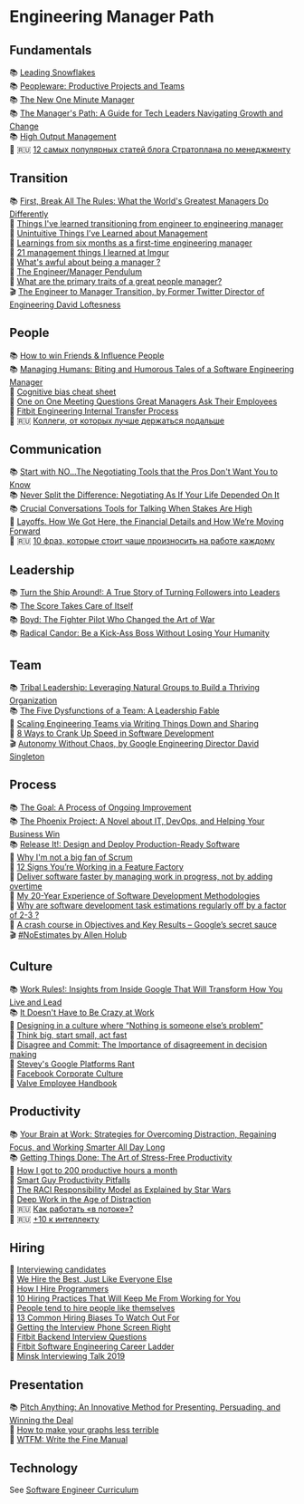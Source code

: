 # Engineering Manager Path

## Fundamentals
📚 [Leading Snowflakes](https://leadingsnowflakes.com "Leading Snowflakes offers you proven tools and practices for improving your management skills that you can implement – starting today. It gives very concrete advice, and it explains the people side in terms of skills that may already be familiar to you as an engineer.")  
📚 [Peopleware: Productive Projects and Teams](https://www.amazon.com/dp/0321934113/ref=cm_sw_em_r_mt_dp_U_dEUTDbKXDMDVH "Think about the social and human issues in software development. This is the only way we’re going to make more humane, productive workplaces.")  
📚 [The New One Minute Manager](https://www.amazon.com/dp/8172234996/ref=cm_sw_em_r_mt_dp_U_5nUTDbCKMYCPS "It’s basically a short story about a manager who is very good at his job, particularly in one area. It’s like a GitHub gist that solves a problem in under 100 lines of code.")  
📚 [The Manager's Path: A Guide for Tech Leaders Navigating Growth and Change](https://www.amazon.com/dp/1491973897/ref=cm_sw_em_r_mt_dp_U_muUTDb1GWFGVB "What makes this book awesome is that it offers a clear and simple description of your responsibilities and goals at every step in the leadership ladder.")  
📚 [High Output Management](https://www.amazon.com/dp/0679762884/ref=cm_sw_em_r_mt_dp_U_WvUTDb7DE8BGY "A landmark book by Intel CEO Andy Grove. Introduced many of the management best practices such as 1-1, OKR, etc.")   
📃 🇷🇺 [12 самых популярных статей блога Стратоплана по менеджменту](https://habr.com/ru/company/stratoplan/blog/257301/)

## Transition
📚 [First, Break All The Rules: What the World's Greatest Managers Do Differently](https://www.amazon.com/dp/1595621113/ref=cm_sw_em_r_mt_dp_U_kDUTDbA313HF6 "You’re rarely given much training and the examples around you are often more of what *not* to do. This book is a compilation of over 80,000 managers and 2,000,000 employees studied by Gallup and the key actions they found that make great managers, which are not what you’d expect. ")   
📃 [Things I've learned transitioning from engineer to engineering manager](https://blog.pragmaticengineer.com/things-ive-learned-transitioning-from-engineer-to-engineering-manager/)  
📃 [Unintuitive Things I’ve Learned about Management](https://medium.com/the-year-of-the-looking-glass/unintuitive-things-i-ve-learned-about-management-f2c42d68604b#.2z9av4pzs)  
📃 [Learnings from six months as a first-time engineering manager](http://www.dein.fr/2014-01-29-learnings-from-six-months-as-a-first-time.html)  
📃 [21 management things I learned at Imgur](https://medium.com/@gerstenzang/21-management-things-i-learned-at-imgur-7abb72bdf8bf)  
📃 [What's awful about being a manager ?](https://www.onebigfluke.com/2016/04/whats-awful-building-software.html)   
📃 [The Engineer/Manager Pendulum](https://charity.wtf/2017/05/11/the-engineer-manager-pendulum/)  
📃 [What are the primary traits of a great people manager?](https://www.quora.com/What-are-the-primary-traits-of-a-great-people-manager)  
🎬 [The Engineer to Manager Transition, by Former Twitter Director of Engineering David Loftesness](https://www.youtube.com/watch?v=qaHEy1I2M5Q)  

## People
📚 [How to win Friends & Influence People](https://www.amazon.com/dp/8189297813/ref=cm_sw_em_r_mt_dp_U_WbUTDb5R9132C "This is literally a timeless classic for anyone interested in leadership.")     
📚 [Managing Humans: Biting and Humorous Tales of a Software Engineering Manager](https://www.amazon.com/dp/1484221575/ref=cm_sw_em_r_mt_dp_U_pwUTDb6X96D5A "Read hilarious stories with serious lessons that Michael Lopp extracts from his varied and sometimes bizarre experiences as a manager at Apple, Pinterest, Palantir, Netscape, Symantec, Slack, and Borland.")    
📃 [Cognitive bias cheat sheet](https://medium.com/better-humans/cognitive-bias-cheat-sheet-55a472476b18)  
📃 [One on One Meeting Questions Great Managers Ask Their Employees](https://medium.com/swlh/one-on-one-meeting-questions-great-managers-ask-their-employees-dfb33c31f2f2)   
📃 [Fitbit Engineering Internal Transfer Process](https://wiki.fitbit.com/display/IPD/Engineering+Internal+Transfer+Process)  
📃 🇷🇺 [Коллеги, от которых лучше держаться подальше](http://www.prostobankir.com.ua/hr/stati/kollegi_ot_kotoryh_luchshe_derzhatsya_podalshe)  

## Communication
📚 [Start with NO...The Negotiating Tools that the Pros Don't Want You to Know](https://www.amazon.com/dp/0609608002/ref=cm_sw_em_r_mt_dp_U_.DUTDbVBSXDZ7 "Start with No introduces a system of decision-based negotiation that teaches you how to understand and control these emotions. Think a win-win solution is the best way to make the deal? Think again.")  
📚 [Never Split the Difference: Negotiating As If Your Life Depended On It](https://www.amazon.com/dp/0062407805/ref=cm_sw_em_r_mt_dp_U_0XtUDbQR4JEJ3 "Negotiating in today’s world is a different game and there’s a constant power struggle between sides. The author of this book was a hostage negotiator, where saving half the hostages is not a success.")  
📚 [Crucial Conversations Tools for Talking When Stakes Are High](https://www.amazon.com/dp/0071771328/ref=cm_sw_em_r_mt_dp_U_FcUTDbTKRVNAW "Prepare for high-stakes situations. Transform anger and hurt feelings into powerful dialogue. Make it safe to talk about almost anything. Be persuasive, not abrasive")  
📃 [Layoffs. How We Got Here, the Financial Details and How We’re Moving Forward](https://open.buffer.com/layoffs-and-moving-forward/)  
📃 🇷🇺 [10 фраз, которые стоит чаще произносить на работе каждому](https://lifehacker.ru/2018/01/31/10-fraz-na-rabote/)  

## Leadership
📚 [Turn the Ship Around!: A True Story of Turning Followers into Leaders](https://www.amazon.com/dp/1591846404/ref=cm_sw_em_r_mt_dp_U_ODUTDb7NJVZN6 "The best how-to manual anywhere for managers on delegating, training, and driving flawless execution.")  
📚 [The Score Takes Care of Itself](https://www.amazon.com/dp/1591843472/ref=cm_sw_em_r_mt_dp_U_.HfUDbVJTPMKN "Bill Walsh is one of the most successful coaches in NFL history and more of his assistants went on to be successful head coaches than any other ever. This is his defacto book on his leadership approach and is filled with great insights.")  
📚 [Boyd: The Fighter Pilot Who Changed the Art of War](https://www.amazon.com/dp/0316796883/ref=cm_sw_em_r_mt_dp_U_lKtUDbMNYEY3C "John Boyd may be the most remarkable unsung hero in all of American military history.")  
📚 [Radical Candor: Be a Kick-Ass Boss Without Losing Your Humanity](https://www.amazon.com/dp/1250235375/ref=cm_sw_em_r_mt_dp_U_SeTTDb3S8TWMS "Radical Candor is a framework on how to relate to people. Striving to achieve even 50% of it will make you a better leader.")    

## Team
📚 [Tribal Leadership: Leveraging Natural Groups to Build a Thriving Organization](https://www.amazon.com/dp/0061251321/ref=cm_sw_em_r_mt_dp_U_cTfUDbV8QS2GY "If you read only one book on culture, this is the one to read. It has an easy to follow process for identifying where you and your company are at and specifically how to get everyone on your team to a higher level.")  
📚 [The Five Dysfunctions of a Team: A Leadership Fable](https://www.amazon.com/dp/0787960756/ref=cm_sw_em_r_mt_dp_U_-IUTDbNZAPDQZ "Throughout the story, author reveals the five dysfunctions which go to the very heart of why teams even the best ones-often struggle. He outlines a powerful model and actionable steps that can be used to overcome these common hurdles and build a cohesive, effective team.")  
📃 [Scaling Engineering Teams via Writing Things Down and Sharing](https://blog.pragmaticengineer.com/scaling-engineering-teams-via-writing-things-down-rfcs/)  
📃 [8 Ways to Crank Up Speed in Software Development](https://www.targetprocess.com/articles/speed-in-software-development/)  
🎬 [Autonomy Without Chaos, by Google Engineering Director David Singleton](https://www.youtube.com/watch?v=RKgZmHhSD9I)  

## Process
📚 [The Goal: A Process of Ongoing Improvement](https://www.amazon.com/dp/0884271951/ref=cm_sw_em_r_mt_dp_U_RDUTDbDTVV4YM "Alex Rogo is a harried plant manager working ever more desperately to try improve performance. His factory is rapidly heading for disaster. So is his marriage. He has ninety days to save his plant - or it will be closed by corporate HQ, with hundreds of job losses.")  
📚 [The Phoenix Project: A Novel about IT, DevOps, and Helping Your Business Win](https://www.amazon.com/dp/1942788290/ref=cm_sw_em_r_mt_dp_U_MDUTDb4JFEG2A "Bill, an IT manager at Parts Unlimited, has been tasked with taking on a project critical to the future of the business, code named Phoenix Project. But the project is massively over budget and behind schedule. The CEO demands Bill must fix the mess in ninety days or else Bill's entire department will be outsourced.")    
📚 [Release It!: Design and Deploy Production-Ready Software](https://www.amazon.com/dp/1680502395/ref=cm_sw_em_r_mt_dp_U_FTUTDbZ2P8HDZ "The author shows you how to create systems that run longer, with fewer failures, and recover better when bad things happen.")  
📃 [Why I'm not a big fan of Scrum](http://okigiveup.net/not-big-fan-of-scrum/)  
📃 [12 Signs You’re Working in a Feature Factory](https://cutle.fish/blog/12-signs-youre-working-in-a-feature-factory#.a6e2c4cev)  
📃 [Deliver software faster by managing work in progress, not by adding overtime](https://developers.soundcloud.com/blog/deliver-software-faster-by-managing-work-in-progress-not-by-adding-overtime)  
📃 [My 20-Year Experience of Software Development Methodologies](https://zwischenzugs.com/2017/10/15/my-20-year-experience-of-software-development-methodologies/)  
📃 [Why are software development task estimations regularly off by a factor of 2-3 ?](https://www.quora.com/Engineering-Management/Why-are-software-development-task-estimations-regularly-off-by-a-factor-of-2-3/answer/Michael-Wolfe?srid=24b&share=1)  
📃 [A crash course in Objectives and Key Results – Google’s secret sauce](https://www.perdoo.com/blog/a-crash-course-okr/)  
🎬 [#NoEstimates by Allen Holub](https://www.youtube.com/watch?v=QVBlnCTu9Ms)  

## Culture
📚 [Work Rules!: Insights from Inside Google That Will Transform How You Live and Lead](https://www.amazon.com/dp/1455554790/ref=cm_sw_em_r_mt_dp_U_DDUTDb28VXZCW "The book provides teaching examples from a range of industries-including lauded companies that happen to be hideous places to work and little-known companies that achieve spectacular results by valuing and listening to their employees.")  
📚 [It Doesn't Have to Be Crazy at Work](https://www.amazon.com/dp/0062874780/ref=cm_sw_em_r_mt_dp_U_nEUTDbRVTFM30 "The authors of the broadly reject the prevailing notion that long hours, aggressive hustle, and 'whatever it takes' are required to run a successful business today. 'Calm' has been the cornerstone of their company's culture since Basecamp began twenty years ago.")   
📃 [Designing in a culture where “Nothing is someone else’s problem”](https://medium.com/conveyor-ideas/designing-in-a-culture-where-nothing-is-someone-else-s-problem-8b9040f40d33)  
📃 [Think big, start small, act fast](https://hackernoon.com/think-big-start-small-act-fast-6fdab1f771ea)  
📃 [Disagree and Commit: The Importance of disagreement in decision making](https://hackernoon.com/disagree-and-commit-the-importance-of-disagreement-in-decision-making-b31d1b5f1bdc)  
📃 [Stevey's Google Platforms Rant](https://gist.github.com/chitchcock/1281611)  
📃 [Facebook Corporate Culture](https://www.linkedin.com/pulse/6-posters-reflect-facebook-corporate-culture-cenk-eser/)   
📃 [Valve Employee Handbook](https://steamcdn-a.akamaihd.net/apps/valve/Valve_NewEmployeeHandbook.pdf)  

## Productivity
📚 [Your Brain at Work: Strategies for Overcoming Distraction, Regaining Focus, and Working Smarter All Day Long](https://www.amazon.com/dp/0061771295/ref=cm_sw_em_r_mt_dp_U_8pUTDbMZ23JHA "The author burrows deep inside the heads of one modern two-career couple to examine how each partner processes the workday―revealing how a more nuanced understanding of the brain can allow us to better organize, prioritize, recall, and sort our daily lives.")  
📚 [Getting Things Done: The Art of Stress-Free Productivity](https://www.amazon.com/dp/0143126563/ref=cm_sw_em_r_mt_dp_U_vqUTDb6QFY838 "“GTD” is now shorthand for an entire way of approaching professional and personal tasks, and has spawned an entire culture of websites, organizational tools, seminars, and offshoots.")  
📃 [How I got to 200 productive hours a month](https://qotoqot.com/blog/improving-focus/)  
📃 [Smart Guy Productivity Pitfalls](http://bookofhook.blogspot.com/2013/03/smart-guy-productivity-pitfalls.html?m=1)  
📃 [The RACI Responsibility Model as Explained by Star Wars](https://www.linkedin.com/pulse/raci-responsibility-model-explained-star-wars-matthew-inman/)  
📃 [Deep Work in the Age of Distraction](https://www.7pace.com/blog/deep-work-in-the-age-of-distraction)  
📃 🇷🇺 [Как работать «в потоке»?](https://habr.com/ru/post/117176/)  
📃 🇷🇺 [+10 к интеллекту](https://habr.com/ru/post/135075/)

## Hiring
📃 [Interviewing candidates](https://ericlippert.com/2015/06/08/interviewing-candidates/)  
📃 [We Hire the Best, Just Like Everyone Else](https://blog.codinghorror.com/we-hire-the-best-just-like-everyone-else/)  
📃 [How I Hire Programmers](http://www.aaronsw.com/weblog/hiring)  
📃 [10 Hiring Practices That Will Keep Me From Working for You](https://dev.to/jacobherrington/10-hiring-practices-that-will-keep-me-from-working-for-you-32o5)  
📃 [People tend to hire people like themselves](https://medium.com/@ltelkins/news-flash-people-tend-to-hire-people-like-themselves-61afd132b3fd)  
📃 [13 Common Hiring Biases To Watch Out For](https://harver.com/blog/hiring-biases/)   
📃 [Getting the Interview Phone Screen Right](https://blog.codinghorror.com/getting-the-interview-phone-screen-right/)  
📃 [Fitbit Backend Interview Questions](https://wiki.fitbit.com/display/dev/Backend+Interview+Questions)  
📃 [Fitbit Software Engineering Career Ladder](https://wiki.fitbit.com/display/IPD/Software+Engineering+Career+Ladder)   
📃 [Minsk Interviewing Talk 2019](https://docs.google.com/presentation/d/1j_eoJyRICMd2R1iK1ZVMKyIi6N6UXQb0th6wWXy3vpg/edit?usp=sharing)  

## Presentation
📚 [Pitch Anything: An Innovative Method for Presenting, Persuading, and Winning the Deal](https://www.amazon.com/dp/0071752854/ref=cm_sw_em_r_mt_dp_U_2XtUDb0PJHDZ8 "This book breaks down a great step-by-step process to control a discussion and steer it to you make the strongest case you can.")  
📃 [How to make your graphs less terrible](https://imgur.com/WntrM6p)  
📃 [WTFM: Write the Fine Manual](https://docs.google.com/presentation/d/1plJbtQZXKBymEiw9sYy9xqnzMleWuYO461R3VrocOWQ/edit?usp=sharing)  

## Technology
See [Software Engineer Curriculum](./eng-curriculum.md)  
